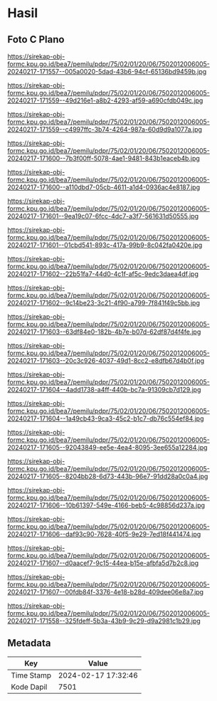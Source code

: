 # Hasil

## Foto C Plano

https://sirekap-obj-formc.kpu.go.id/bea7/pemilu/pdpr/75/02/01/20/06/7502012006005-20240217-171557--005a0020-5dad-43b6-94cf-65136bd9459b.jpg

https://sirekap-obj-formc.kpu.go.id/bea7/pemilu/pdpr/75/02/01/20/06/7502012006005-20240217-171559--49d216e1-a8b2-4293-af59-a690cfdb049c.jpg

https://sirekap-obj-formc.kpu.go.id/bea7/pemilu/pdpr/75/02/01/20/06/7502012006005-20240217-171559--c4997ffc-3b74-4264-987a-60d9d9a1077a.jpg

https://sirekap-obj-formc.kpu.go.id/bea7/pemilu/pdpr/75/02/01/20/06/7502012006005-20240217-171600--7b3f00ff-5078-4ae1-9481-843b1eaceb4b.jpg

https://sirekap-obj-formc.kpu.go.id/bea7/pemilu/pdpr/75/02/01/20/06/7502012006005-20240217-171600--a110dbd7-05cb-4611-a1d4-0936ac4e8187.jpg

https://sirekap-obj-formc.kpu.go.id/bea7/pemilu/pdpr/75/02/01/20/06/7502012006005-20240217-171601--9ea19c07-6fcc-4dc7-a3f7-561631d50555.jpg

https://sirekap-obj-formc.kpu.go.id/bea7/pemilu/pdpr/75/02/01/20/06/7502012006005-20240217-171601--01cbd541-893c-417a-99b9-8c042fa0420e.jpg

https://sirekap-obj-formc.kpu.go.id/bea7/pemilu/pdpr/75/02/01/20/06/7502012006005-20240217-171602--22b51fa7-44d0-4c1f-af5c-9edc3daea4df.jpg

https://sirekap-obj-formc.kpu.go.id/bea7/pemilu/pdpr/75/02/01/20/06/7502012006005-20240217-171602--9c14be23-3c21-4f90-a799-7f841f49c5bb.jpg

https://sirekap-obj-formc.kpu.go.id/bea7/pemilu/pdpr/75/02/01/20/06/7502012006005-20240217-171603--63df84e0-182b-4b7e-b07d-62df87d4f4fe.jpg

https://sirekap-obj-formc.kpu.go.id/bea7/pemilu/pdpr/75/02/01/20/06/7502012006005-20240217-171603--20c3c926-4037-49d1-8cc2-e8dfb67d4b0f.jpg

https://sirekap-obj-formc.kpu.go.id/bea7/pemilu/pdpr/75/02/01/20/06/7502012006005-20240217-171604--4add1738-a4ff-440b-bc7a-91309cb7d129.jpg

https://sirekap-obj-formc.kpu.go.id/bea7/pemilu/pdpr/75/02/01/20/06/7502012006005-20240217-171604--1a49cb43-9ca3-45c2-b1c7-db76c554ef84.jpg

https://sirekap-obj-formc.kpu.go.id/bea7/pemilu/pdpr/75/02/01/20/06/7502012006005-20240217-171605--92043849-ee5e-4ea4-8095-3ee655a12284.jpg

https://sirekap-obj-formc.kpu.go.id/bea7/pemilu/pdpr/75/02/01/20/06/7502012006005-20240217-171605--8204bb28-6d73-443b-96e7-91dd28a0c0a4.jpg

https://sirekap-obj-formc.kpu.go.id/bea7/pemilu/pdpr/75/02/01/20/06/7502012006005-20240217-171606--10b61397-549e-4166-beb5-4c98856d237a.jpg

https://sirekap-obj-formc.kpu.go.id/bea7/pemilu/pdpr/75/02/01/20/06/7502012006005-20240217-171606--daf93c90-7628-40f5-9e29-7ed18f441474.jpg

https://sirekap-obj-formc.kpu.go.id/bea7/pemilu/pdpr/75/02/01/20/06/7502012006005-20240217-171607--d0aacef7-9c15-44ea-b15e-afbfa5d7b2c8.jpg

https://sirekap-obj-formc.kpu.go.id/bea7/pemilu/pdpr/75/02/01/20/06/7502012006005-20240217-171607--00fdb84f-3376-4e18-b28d-409dee06e8a7.jpg

https://sirekap-obj-formc.kpu.go.id/bea7/pemilu/pdpr/75/02/01/20/06/7502012006005-20240217-171558--325fdeff-5b3a-43b9-9c29-d9a2981c1b29.jpg


## Metadata

| Key        | Value               |
| ---------- | ------------------- |
| Time Stamp | 2024-02-17 17:32:46 |
| Kode Dapil | 7501                |



